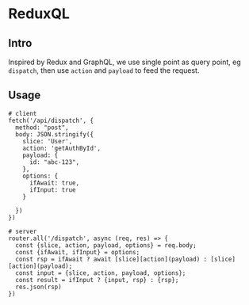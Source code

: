 # ReduxQL

## Intro

Inspired by Redux and GraphQL, we use single point as query point, eg `dispatch`, then use `action` and `payload` to feed the request.

## Usage

```
# client
fetch('/api/dispatch', {
  method: "post",
  body: JSON.stringify({
    slice: 'User',
    action: 'getAuthById',
    payload: {
      id: "abc-123",
    },
    options: {
      ifAwait: true,
      ifInput: true
    }
    
  })
})
```

```
# server
router.all('/dispatch', async (req, res) => {
  const {slice, action, payload, options} = req.body;
  const {ifAwait, ifInput} = options;
  const rsp = ifAwait ? await [slice][action](payload) : [slice][action](payload);
  const input = {slice, action, payload, options};
  const result = ifInput ? {input, rsp} : {rsp};
  res.json(rsp)
})
```
